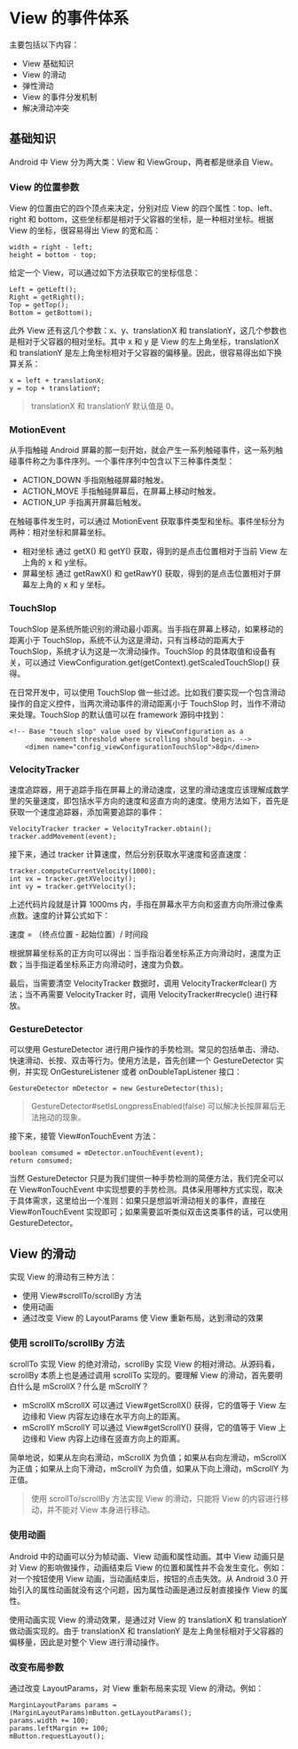 # View 的事件体系

主要包括以下内容：

- View 基础知识
- View 的滑动
- 弹性滑动
- View 的事件分发机制
- 解决滑动冲突

## 基础知识

Android 中 View 分为两大类：View 和 ViewGroup，两者都是继承自 View。

### View 的位置参数

View 的位置由它的四个顶点来决定，分别对应 View 的四个属性：top、left、right 和 bottom，这些坐标都是相对于父容器的坐标，是一种相对坐标。根据 View 的坐标，很容易得出 View 的宽和高：

```
width = right - left;
height = bottom - top;
```

给定一个 View，可以通过如下方法获取它的坐标信息：

```
Left = getLeft();
Right = getRight();
Top = getTop();
Bottom = getBottom();
```

此外 View 还有这几个参数：x、y、translationX 和 translationY，这几个参数也是相对于父容器的相对坐标。其中 x 和 y 是 View 的左上角坐标，translationX 和 translationY 是左上角坐标相对于父容器的偏移量。因此，很容易得出如下换算关系：

```
x = left + translationX;
y = top + translationY;
```

> translationX 和 translationY 默认值是 0。

### MotionEvent

从手指触碰 Android 屏幕的那一刻开始，就会产生一系列触碰事件，这一系列触碰事件称之为事件序列。一个事件序列中包含以下三种事件类型：

- ACTION_DOWN
手指刚触碰屏幕时触发。
- ACTION_MOVE
手指触碰屏幕后，在屏幕上移动时触发。
- ACTION_UP
手指离开屏幕后触发。

在触碰事件发生时，可以通过 MotionEvent 获取事件类型和坐标。事件坐标分为两种：相对坐标和屏幕坐标。

- 相对坐标
通过 getX() 和 getY() 获取，得到的是点击位置相对于当前 View 左上角的 x 和 y坐标。
- 屏幕坐标
通过 getRawX() 和 getRawY() 获取，得到的是点击位置相对于屏幕左上角的 x 和 y 坐标。

### TouchSlop

TouchSlop 是系统所能识别的滑动最小距离。当手指在屏幕上移动，如果移动的距离小于 TouchSlop，系统不认为这是滑动，只有当移动的距离大于 TouchSlop，系统才认为这是一次滑动操作。TouchSlop 的具体取值和设备有关，可以通过 ViewConfiguration.get(getContext).getScaledTouchSlop() 获得。

在日常开发中，可以使用 TouchSlop 做一些过滤。比如我们要实现一个包含滑动操作的自定义控件，当两次滑动事件的滑动距离小于 TouchSlop 时，当作不滑动来处理。TouchSlop 的默认值可以在 framework 源码中找到：

```
<!-- Base "touch slop" value used by ViewConfiguration as a
         movement threshold where scrolling should begin. -->
    <dimen name="config_viewConfigurationTouchSlop">8dp</dimen>
```

### VelocityTracker

速度追踪器，用于追踪手指在屏幕上的滑动速度，这里的滑动速度应该理解成数学里的矢量速度，即包括水平方向的速度和竖直方向的速度。使用方法如下，首先是获取一个速度追踪器，添加需要追踪的事件：

```
VelocityTracker tracker = VelocityTracker.obtain();
tracker.addMovement(event);
```

接下来，通过 tracker 计算速度，然后分别获取水平速度和竖直速度：

```
tracker.computeCurrentVelocity(1000);
int vx = tracker.getXVelocity();
int vy = tracker.getYVelocity(); 
```

上述代码片段就是计算 1000ms 内，手指在屏幕水平方向和竖直方向所滑过像素点数。速度的计算公式如下：

速度 = （终点位置 - 起始位置）/ 时间段

根据屏幕坐标系的正方向可以得出：当手指沿着坐标系正方向滑动时，速度为正数；当手指逆着坐标系正方向滑动时，速度为负数。

最后，当需要清空 VelocityTracker 数据时，调用 VelocityTracker#clear() 方法；当不再需要 VelocityTracker 时，调用 VelocityTracker#recycle() 进行释放。

### GestureDetector

可以使用 GestureDetector 进行用户操作的手势检测。常见的包括单击、滑动、快速滑动、长按、双击等行为。使用方法是，首先创建一个 GestureDetector 实例，并实现 OnGestureListener 或者 onDoubleTapListener 接口：

```
GestureDetector mDetector = new GestureDetector(this);
```

> GestureDetector#setIsLongpressEnabled(false) 可以解决长按屏幕后无法拖动的现象。

接下来，接管 View#onTouchEvent 方法：

```
boolean comsumed = mDetector.onTouchEvent(event);
return comsumed;
```

当然 GestureDetector 只是为我们提供一种手势检测的简便方法，我们完全可以在 View#onTouchEvent 中实现想要的手势检测。具体采用哪种方式实现，取决于具体需求，这里给出一个准则：如果只是想监听滑动相关的事件，直接在 View#onTouchEvent 实现即可；如果需要监听类似双击这类事件的话，可以使用 GestureDetector。

## View 的滑动

实现 View 的滑动有三种方法：

- 使用 View#scrollTo/scrollBy 方法
- 使用动画
- 通过改变 View 的 LayoutParams 使 View 重新布局，达到滑动的效果

### 使用 scrollTo/scrollBy 方法

scrollTo 实现 View 的绝对滑动，scrollBy 实现 View 的相对滑动。从源码看，scrollBy 本质上也是通过调用 scrollTo 实现的。要理解 View 的滑动，首先要明白什么是 mScrollX？什么是 mScrollY？

- mScrollX
mScrollX 可以通过 View#getScrollX() 获得，它的值等于 View 左边缘和 View 内容左边缘在水平方向上的距离。
- mScrollY
mScrollY 可以通过 View#getScrollY() 获得，它的值等于 View 上边缘和 View 内容上边缘在竖直方向上的距离。

简单地说，如果从左向右滑动，mScrollX 为负值；如果从右向左滑动，mScrollX 为正值；如果从上向下滑动，mScrollY 为负值，如果从下向上滑动，mScrollY 为正值。

> 使用 scrollTo/scrollBy 方法实现 View 的滑动，只能将 View 的内容进行移动，并不能对 View 本身进行移动。

### 使用动画

Android 中的动画可以分为帧动画、View 动画和属性动画。其中 View 动画只是对 View 的影响做操作，动画结束后 View 的位置和属性并不会发生变化。例如：对一个按钮使用 View 动画，当动画结束后，按钮的点击失效。从 Android 3.0 开始引入的属性动画就没有这个问题，因为属性动画是通过反射直接操作 View 的属性。

使用动画实现 View 的滑动效果，是通过对 View 的 translationX 和 translationY 做动画实现的。由于 translationX 和 translationY 是左上角坐标相对于父容器的偏移量，因此是对整个 View 进行滑动操作。

### 改变布局参数

通过改变 LayoutParams，对 View 重新布局来实现 View 的滑动。例如：

```
MarginLayoutParams params = (MarginLayoutParams)mButton.getLayoutParams();
params.width += 100;
params.leftMargin += 100;
mButton.requestLayout();
```
